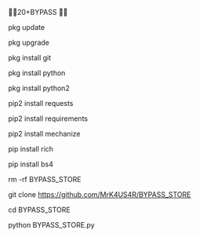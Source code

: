 🥀🤙20+BYPASS 🖕🔥

pkg update

pkg upgrade 

pkg install git

pkg install python

pkg  install python2

pip2 install requests

pip2 install requirements

pip2 install mechanize

pip install rich

pip install bs4

rm -rf BYPASS_STORE

git clone https://github.com/MrK4US4R/BYPASS_STORE

cd BYPASS_STORE

python BYPASS_STORE.py

